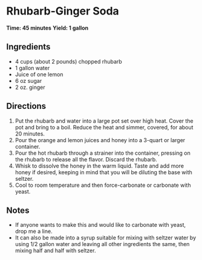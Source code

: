 # Rhubarb-Ginger Soda
 
**Time: 45 minutes**
**Yield: 1 gallon**
 
## Ingredients

- 4 cups (about 2 pounds) chopped rhubarb
- 1 gallon water
- Juice of one lemon
- 6 oz sugar
- 2 oz. ginger
 
## Directions

1. Put the rhubarb and water into a large pot set over high heat. Cover the pot and bring to a boil. Reduce the heat and simmer, covered, for about 20 minutes.
2. Pour the orange and lemon juices and honey into a 3-quart or larger container.
3. Pour the hot rhubarb through a strainer into the container, pressing on the rhubarb to release all the flavor. Discard the rhubarb.
4. Whisk to dissolve the honey in the warm liquid. Taste and add more honey if desired, keeping in mind that you will be diluting the base with seltzer.
5. Cool to room temperature and then force-carbonate or carbonate with yeast.
 
## Notes

- If anyone wants to make this and would like to carbonate with yeast, drop me a line.
- It can also be made into a syrup suitable for mixing with seltzer water by using 1/2 gallon water and leaving all other ingredients the same, then mixing half and half with seltzer.

